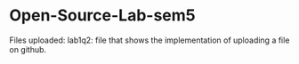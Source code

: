 # Open-Source-Lab-sem5

Files uploaded:
lab1q2: file that shows the implementation of uploading a file on github.
